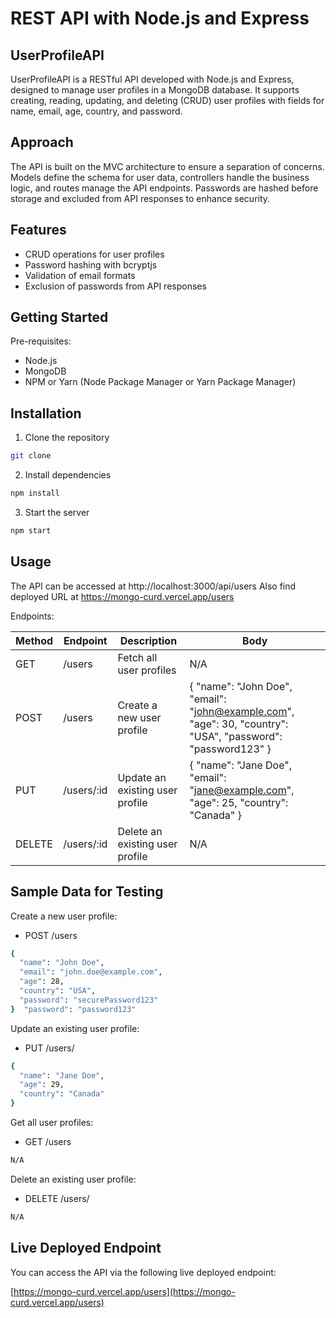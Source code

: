 # REST API with Node.js and Express

## UserProfileAPI

UserProfileAPI is a RESTful API developed with Node.js and Express, designed to manage user profiles in a MongoDB database. It supports creating, reading, updating, and deleting (CRUD) user profiles with fields for name, email, age, country, and password.

## Approach

The API is built on the MVC architecture to ensure a separation of concerns. Models define the schema for user data, controllers handle the business logic, and routes manage the API endpoints. Passwords are hashed before storage and excluded from API responses to enhance security.

## Features

- CRUD operations for user profiles
- Password hashing with bcryptjs
- Validation of email formats
- Exclusion of passwords from API responses

## Getting Started

Pre-requisites:

- Node.js
- MongoDB
- NPM or Yarn (Node Package Manager or Yarn Package Manager)

## Installation

1. Clone the repository

```bash
git clone
```

2. Install dependencies

```bash
npm install
```

3. Start the server

```bash
npm start
```

## Usage

The API can be accessed at http://localhost:3000/api/users
Also find deployed URL at https://mongo-curd.vercel.app/users

Endpoints:

| Method | Endpoint   | Description                     | Body                                                                                                        |
| ------ | ---------- | ------------------------------- | ----------------------------------------------------------------------------------------------------------- |
| GET    | /users     | Fetch all user profiles         | N/A                                                                                                         |
| POST   | /users     | Create a new user profile       | { "name": "John Doe", "email": "john@example.com", "age": 30, "country": "USA", "password": "password123" } |
| PUT    | /users/:id | Update an existing user profile | { "name": "Jane Doe", "email": "jane@example.com", "age": 25, "country": "Canada" }                         |
| DELETE | /users/:id | Delete an existing user profile | N/A                                                                                                         |

## Sample Data for Testing

Create a new user profile:

- POST /users

```bash
{
  "name": "John Doe",
  "email": "john.doe@example.com",
  "age": 28,
  "country": "USA",
  "password": "securePassword123"
}  "password": "password123"
```

Update an existing user profile:

- PUT /users/<user-id>

```bash
{
  "name": "Jane Doe",
  "age": 29,
  "country": "Canada"
}
```

Get all user profiles:

- GET /users

```bash
N/A
```

Delete an existing user profile:

- DELETE /users/<user-id>

```bash
N/A
```

## Live Deployed Endpoint

You can access the API via the following live deployed endpoint:

[https://mongo-curd.vercel.app/users](https://mongo-curd.vercel.app/users)
